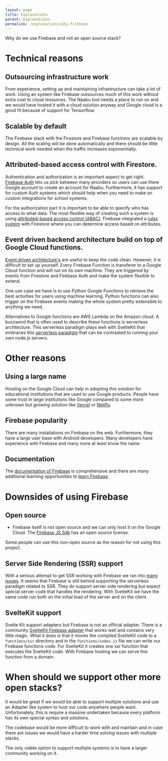 ```yaml
---
layout: page
title: Explanations
parent: Explanations
permalink: /explanations/why-firebase
---
```

Why do we use Firebase and not an open source stack?

# Technical reasons

## Outsourcing infrastructure work
From experience, setting up and maintaining infrastructure can take a lot of work. Using an system like Firebase outsources much of this work without extra cost to cloud resources. The Naabu tool needs a place to run on and we would have hosted it with a cloud solution anyway and Google cloud is a good fit because of support for Tensorflow.

## Scalable by default
The Firebase stack with the Firestore and Firebase functions are scalable by design. All the scaling will be done automatically and there should be little technical work needed when the traffic increases exponentially.

## Attributed-based access control with Firestore.
Authentication and authorization is an important aspect to get right. [Firebase Auth](https://firebase.google.com/docs/auth/web/google-signin) lets us pick between many providers so users can use there Google account to create an account for Naabu. Furthermore, it has support for custom Auth systems which should help when you need to make an custom integrations for school systems.

For the authorization part it is important to be able to specify who has access to what data. The most flexible way of creating such a system is using [attributed-based access control (ABAC)](https://en.wikipedia.org/wiki/Attribute-based_access_control). Firebase integrated a [rules system](https://firebase.google.com/docs/firestore/security/get-started) with Firestore where you can determine access based on attributes. 

## Event driven backend architecture build on top of Google Cloud functions.
[Event driven architecture's](https://en.wikipedia.org/wiki/Event-driven_architecture) are useful to keep the code clean. However, it is difficult to set up yourself. Every Firebase Function is transferer to a Google Cloud function and will run on its own machine. They are triggered by events from Firestore and Firebase Auth and make the system flexible to extend.

One use case we have is to use Python Google Functions to retrieve the best activities for users using machine learning. Python functions can also trigger on the Firebase events making the whole system pretty extensible to anything we need.

Alternatives to Google functions are AWS Lambda on the Amazon cloud. A buzzword that is often used to describe these functions is serverless architecture. This serverless paradigm plays well with SvelteKit that embraces this [serverless paradigm](https://www.youtube.com/watch?v=qSfdtmcZ4d0&t=1194s) that can be contrasted to running your own node.js servers.

# Other reasons
## Using a large name
Hosting on the Google Cloud can help in adopting this solution for educational institutions that are used to use Google products. People have some trust in large institutions like Google compared to some more unknown but growing solution like [Vercel](https://vercel.com/) or [Netifly](https://www.netlify.com/).

## Firebase popularity
There are many installations on Firebase on the web. Furthermore, they have a large user base with Android developers. Many developers have experience with Firebase and many more at least know the name.

## Documentation

The [documentation of Firebase](https://firebase.google.com/docs) is comprehensive and there are many additional learning opportunities to [learn Firebase](https://www.youtube.com/c/firebase).

# Downsides of using Firebase

## Open source
- Firebase itself is not open source and we can only host it on the Google Cloud. The [Firebase JS Sdk](https://github.com/firebase/firebase-js-sdk
) has an open source license.

Some people can use this non-open source as the reason for not using this project.

## Server Side Rendering (SSR) support
With a serious attempt to get SSR working with Firebase we ran into [many issues](https://www.youtube.com/watch?v=HMF1IorpKmk&t). It seems that Firebase is still behind supporting the serverless paradigm related to SSR. They do support server side rendering but expect special server code that handles the rendering. With SvelteKit we have the same code run both on the initial load of the server and on the client.

## SvelteKit support
Svelte Kit support adapters but Firebase is not an official adapter. There is a community [SvelteKit Firebase adapter](https://github.com/jthegedus/svelte-adapter-firebase) that works well and contains very little magic. What it does is that it moves the compiled SvelteKit code to a ``functions/ssr`` directory and in the ``functions/index.js`` file we can write our Firebase functions code. For SvelteKit it creates one ssr function that executes the SvelteKit code. With Firebase hosting we can serve this function from a domain.

# When should we support other more open stacks?
It would be great if we would be able to support multiple solutions and use an Adapter like system to host our code anywhere people want. Unfortunately, this is require a massive undertaken because every platform has its own special syntax and solutions. 

The codebase would be more difficult to work with and maintain and in case there are issues we would have a harder time solving issues with multiple stacks.

The only viable option to support multiple systems is to have a larger community working on it.
